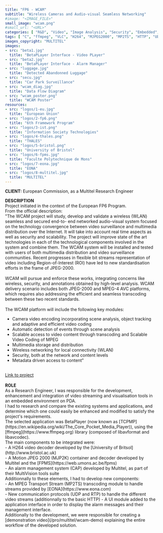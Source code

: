 ```yaml
---
title: "FP6 - WCAM"
subtitle: "Wireless Cameras and Audio-visual Seamless Networking"
#image: "<IMAGE_FILE>"
small_image: "wcam.png"
#small_url: "<URL>"
categories: [ "R&D", "Video", "Image Analysis", "Security", "Embedded", "Data Exchange", "Network" ]
tags: [ "C", "ffmpeg", "VLC", "H264", "MJPEG2000", "MP2TS", "HTTP", "UDP", "RTP", "Visual Studio", "Linux", "Windows CE", "PDA" ]
images_copyright: "MULTITEL"
images:
- src: "beta1.jpg"
  title: "BetaPLayer Interface - Video PLayer"
- src: "beta2.jpg"
  title: "BetaPLayer Interface - Alarm Manager"
- src: "luggage.jpg"
  title: "Detected Abandonned Luggage"
- src: "secu.jpg"
  title: "Car Park Surveillance"
- src: "wcam_diag.jpg"
  title: "Data Flow Diagram"
- src: "wcam_poster.png"
  title: "WCAM Poster"
resources:
- src: "logos/1-eu.jpg"
  title: "European Union"
- src: "logos/2-fp6.png"
  title: "6th Framework Program"
- src: "logos/3-ist.png"
  title: "Information Society Technologies"
- src: "logos/4-thales.png"
  title: "THALES"
- src: "logos/5-bristol.png"
  title: "University of Bristol"
- src: "logos/6-fpms.jpg"
  title: "Faculte Polytechnique de Mons"
- src: "logos/7-eona.jpg"
  title: "EONA"
- src: "logos/8-multitel.jpg"
  title: "MULTITEL"
---
```


<b>CLIENT:</b> European Commission, as a Multitel Research Engineer<br>

<b>DESCRIPTION</b><br>
Project initiated in the context of the European FP6 Program.<br>
From the official description:<br>
"The WCAM project will study, develop and validate a wireless (WLAN) seamless and secured end-to- end networked audio-visual system focused on the technology convergence between video surveillance and multimedia distribution over the Internet. It will take into account real time aspects as well as security and scalability. The project will improve state of the art technologies in each of the technological components involved in the system and combine them. The WCAM system will be installed and tested with users of both multimedia distribution and video surveillance communities. Recent progresses in flexible bit streams representation of video including Region-of-lnterest (ROI) have led to new standardisation efforts in the frame of JPEG-2000.<br>
<br>
WCAM will pursue and enforce these works, integrating concerns like wireless, security, and annotations obtained by high-level analysis. WCAM delivery scenario includes both JPEG-2000 and MPEG-4 AVC platforms, which requires also addressing the efficient and seamless transcoding between these two recent standards.<br>
<br>
The WCAM platform will include the following key modules:<br>
- Camera video encoding incorporating scene analysis, object tracking and adaptive and efficient video coding<br>
- Automatic detection of events through scene analysis<br>
- Scalable access to video content through transcoding and Scalable Video Coding of MPEG<br>
- Multimedia storage and distribution<br>
- Wireless networking for local connectivity (WLAN)<br>
- Security, both at the network and content levels<br>
- Metadata driven access to content"<br>
<br>
<a href="https://cordis.europa.eu/project/rcn/71248_en.html" target="_blank">Link to project</a><br>
<br>
<b>ROLE</b><br>
As a Research Engineer, I was responsible for the development, enhancement and integration of video streaming and visualisation tools in an embedded environment on PDA.<br>
I had to research and compare the existing systems and applications, and determine which one could easily be enhanced and modified to satisfy the project's requirements.<br>
The selected application was BetaPlayer (now known as [TCPMP](https://en.wikipedia.org/wiki/The_Core_Pocket_Media_Player)), using the [ffmpeg](https://www.ffmpeg.org) library (composed of libavformat and libavcodec).<br>
The main components to be integrated were:<br>
- A H264 video decoder developed by the [University of Britsol](http://www.bristol.ac.uk)<br>
- A Motion JPEG 2000 (MJP2K) container and decoder developed by Multitel and the [FPMS](https://web.umons.ac.be/fpms)<br>
- An alarm management system (CAP) developed by Multitel, as part of their MultiVision tools suite<br>
Additionnally to these elements, I had to develop new components:<br>
- An MPEG Transport Stream (MP2TS) transcoding module to handle streams provided by [EONA](https://www.eona.com)<br>
- New communication protocols (UDP and RTP) to handle the different video streams (additionnally to the basic HTTP)
- A UI module added to the application interface in order to display the alarm messages and their management interface.<br>
Additionally to the development, we were responsible for creating a [demonstration video](/pro/multitel/wcam-demo) explaining the entire workflow of the developed solution.<br>
